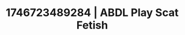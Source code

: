 ---
categories:
- Emotion-driven NSFW
- Retro fantasy play
- Alt romance
- AI-generated
- Mirror play
- ASMR
- Virtual intimacy
- Cosplay
image: /assets/images/1746723489284.jpg
layout: post
seo:
  description: Featured content with high-quality ABDL Play, Scat Fetish. HD images
    available.
  keywords: ABDL Play, Scat Fetish
  og_image: /assets/images/1746723489284.jpg
  schema_type: VisualArtwork
tags:
- ABDL Play
- '#1746723489284'
- Scat Fetish
title: 1746723489284 | ABDL Play Scat Fetish
---